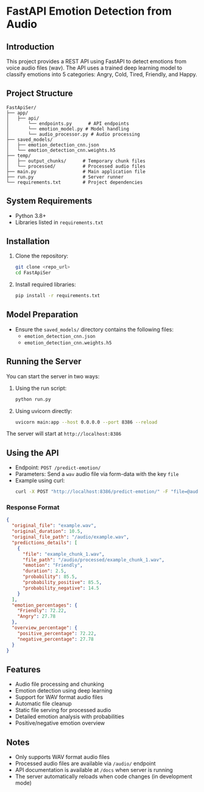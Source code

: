 # FastAPI Emotion Detection from Audio

## Introduction

This project provides a REST API using FastAPI to detect emotions from voice audio files (wav). The API uses a trained deep learning model to classify emotions into 5 categories: Angry, Cold, Tired, Friendly, and Happy.

## Project Structure

```
FastApiSer/
├── app/
│   ├── api/
│       └── endpoints.py      # API endpoints
│       └── emotion_model.py # Model handling
│       └── audio_processor.py # Audio processing
├── saved_models/
│   ├── emotion_detection_cnn.json
│   └── emotion_detection_cnn.weights.h5
├── temp/
│   ├── output_chunks/      # Temporary chunk files
│   └── processed/          # Processed audio files
├── main.py                 # Main application file
├── run.py                  # Server runner
└── requirements.txt        # Project dependencies
```

## System Requirements

- Python 3.8+
- Libraries listed in `requirements.txt`

## Installation

1. Clone the repository:

   ```bash
   git clone <repo_url>
   cd FastApiSer
   ```

2. Install required libraries:
   ```bash
   pip install -r requirements.txt
   ```

## Model Preparation

- Ensure the `saved_models/` directory contains the following files:
  - `emotion_detection_cnn.json`
  - `emotion_detection_cnn.weights.h5`

## Running the Server

You can start the server in two ways:

1. Using the run script:

   ```bash
   python run.py
   ```

2. Using uvicorn directly:
   ```bash
   uvicorn main:app --host 0.0.0.0 --port 8386 --reload
   ```

The server will start at `http://localhost:8386`

## Using the API

- Endpoint: `POST /predict-emotion/`
- Parameters: Send a `wav` audio file via form-data with the key `file`
- Example using curl:
  ```bash
  curl -X POST "http://localhost:8386/predict-emotion/" -F "file=@audio/AudioRecord.wav"
  ```

### Response Format

```json
{
  "original_file": "example.wav",
  "original_duration": 10.5,
  "original_file_path": "/audio/example.wav",
  "predictions_details": [
    {
      "file": "example_chunk_1.wav",
      "file_path": "/audio/processed/example_chunk_1.wav",
      "emotion": "Friendly",
      "duration": 2.5,
      "probability": 85.5,
      "probability_positive": 85.5,
      "probability_negative": 14.5
    }
  ],
  "emotion_percentages": {
    "Friendly": 72.22,
    "Angry": 27.78
  },
  "overview_percentage": {
    "positive_percentage": 72.22,
    "negative_percentage": 27.78
  }
}
```

## Features

- Audio file processing and chunking
- Emotion detection using deep learning
- Support for WAV format audio files
- Automatic file cleanup
- Static file serving for processed audio
- Detailed emotion analysis with probabilities
- Positive/negative emotion overview

## Notes

- Only supports WAV format audio files
- Processed audio files are available via `/audio/` endpoint
- API documentation is available at `/docs` when server is running
- The server automatically reloads when code changes (in development mode)
